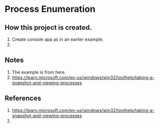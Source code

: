 # Process Enumeration

## How this project is created.
1. Create console app as in an earlier example.
2. 

## Notes
1. The example is from here. 
2. https://learn.microsoft.com/en-us/windows/win32/toolhelp/taking-a-snapshot-and-viewing-processes

## References
1. https://learn.microsoft.com/en-us/windows/win32/toolhelp/taking-a-snapshot-and-viewing-processes
2. 



